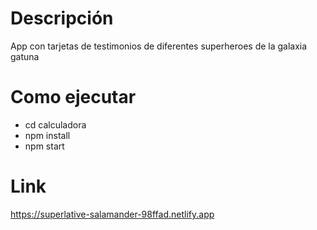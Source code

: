 # Descripción

App con tarjetas de testimonios de diferentes superheroes de la galaxia gatuna

# Como ejecutar

- cd calculadora
- npm install
- npm start

# Link
https://superlative-salamander-98ffad.netlify.app
